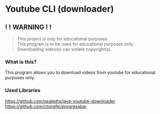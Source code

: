 # Youtube CLI (downloader)

## ! ! WARNING ! !
> This project is only for educational purposes.<br/>
> This program is to be used for educational purposes only.<br/>
> Downloading video(s) can violate copyright(s).


### What is this?
This program allows you to download videos from youtube for educational purposes only.

### Used Libraries
https://github.com/sealedtx/java-youtube-downloader
https://github.com/ctongfei/progressbar
